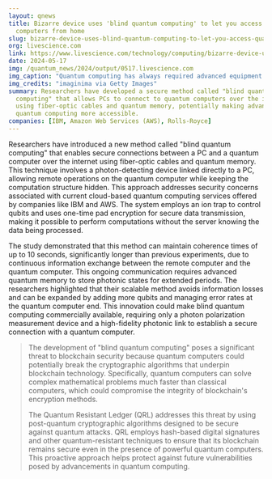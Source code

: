 ```yaml
---
layout: qnews
title: Bizarre device uses 'blind quantum computing' to let you access quantum
  computers from home
slug: bizarre-device-uses-blind-quantum-computing-to-let-you-access-quantum-computers-from-home
org: livescience.com
link: https://www.livescience.com/technology/computing/bizarre-device-uses-blind-quantum-computing-to-let-you-access-quantum-computers-from-home
date: 2024-05-17
img: /quantum_news/2024/output/0517.livescience.com
img_caption: "Quantum computing has always required advanced equipment housed in large laboratories, but new cloud technology may change that."
img_credits: "imaginima via Getty Images"
summary: Researchers have developed a secure method called "blind quantum
  computing" that allows PCs to connect to quantum computers over the internet
  using fiber-optic cables and quantum memory, potentially making advanced
  quantum computing more accessible.
companies: [IBM, Amazon Web Services (AWS), Rolls-Royce]
---
```


Researchers have introduced a new method called "blind quantum computing" that enables secure connections between a PC and a quantum computer over the internet using fiber-optic cables and quantum memory. This technique involves a photon-detecting device linked directly to a PC, allowing remote operations on the quantum computer while keeping the computation structure hidden. This approach addresses security concerns associated with current cloud-based quantum computing services offered by companies like IBM and AWS. The system employs an ion trap to control qubits and uses one-time pad encryption for secure data transmission, making it possible to perform computations without the server knowing the data being processed. 

The study demonstrated that this method can maintain coherence times of up to 10 seconds, significantly longer than previous experiments, due to continuous information exchange between the remote computer and the quantum computer. This ongoing communication requires advanced quantum memory to store photonic states for extended periods. The researchers highlighted that their scalable method avoids information losses and can be expanded by adding more qubits and managing error rates at the quantum computer end. This innovation could make blind quantum computing commercially available, requiring only a photon polarization measurement device and a high-fidelity photonic link to establish a secure connection with a quantum computer.

> The development of "blind quantum computing" poses a significant threat to blockchain security because quantum computers could potentially break the cryptographic algorithms that underpin blockchain technology. Specifically, quantum computers can solve complex mathematical problems much faster than classical computers, which could compromise the integrity of blockchain's encryption methods.
> 
> The Quantum Resistant Ledger (QRL) addresses this threat by using post-quantum cryptographic algorithms designed to be secure against quantum attacks. QRL employs hash-based digital signatures and other quantum-resistant techniques to ensure that its blockchain remains secure even in the presence of powerful quantum computers. This proactive approach helps protect against future vulnerabilities posed by advancements in quantum computing.
